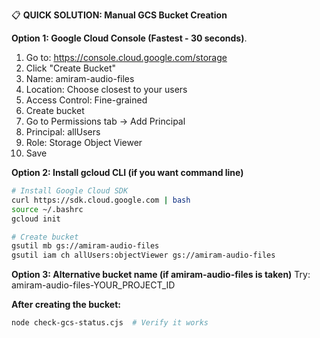 📋 **QUICK SOLUTION: Manual GCS Bucket Creation**

**Option 1: Google Cloud Console (Fastest - 30 seconds)**.
1. Go to: https://console.cloud.google.com/storage
2. Click "Create Bucket"
3. Name: amiram-audio-files
4. Location: Choose closest to your users
5. Access Control: Fine-grained
6. Create bucket
7. Go to Permissions tab → Add Principal
8. Principal: allUsers
9. Role: Storage Object Viewer
10. Save

**Option 2: Install gcloud CLI (if you want command line)**
```bash
# Install Google Cloud SDK
curl https://sdk.cloud.google.com | bash
source ~/.bashrc
gcloud init

# Create bucket
gsutil mb gs://amiram-audio-files
gsutil iam ch allUsers:objectViewer gs://amiram-audio-files
```

**Option 3: Alternative bucket name (if amiram-audio-files is taken)**
Try: amiram-audio-files-YOUR_PROJECT_ID

**After creating the bucket:**
```bash
node check-gcs-status.cjs  # Verify it works
```

